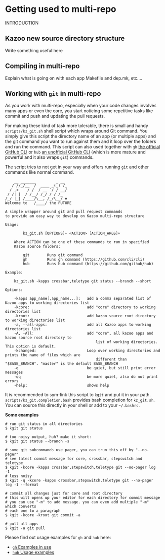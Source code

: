 # Getting used to multi-repo

INTRODUCTION

## Kazoo new source directory structure

Write something useful here

## Compiling in multi-repo

Explain what is going on with each app Makefile and dep.mk, etc....

## Working with `git` in multi-repo

As you work with multi-repo, especially when your code changes involves many apps or even the core, you start noticing some repetitive tasks like commit and push and updating the pull requests.

For making these kind of task more tolerable, there is small and handy `scripts/kz_git.sh` shell script which wraps around Git command. You simply give this script the directory name of an app (or multiple apps) and the git command you want to run against them and it loop over the folders and run the command. This script can also used together with `gh` [the official GitHub CLI](https://cli.github.com) or `hub` [an unofficial GitHub CLI](https://github.com/github/hub) (which is more mature and powerful and it also wraps `git`) commands.

The script tries to not get in your way and offers running `git` and other commands like normal command.

```
    __ _______         _ __
   / //_/__  /  ____ _(_) /_
  / ,<    / /  / __ `/ / __/
 / /| |  / /__/ /_/ / / /_
/_/ |_| /____/\__, /_/\__/ ☢
Welcome to   /____/ the FUTURE

A simple wrapper around git and pull request commands
to provide an easy way to develop on Kazoo multi-repo structure

Usage:

        kz_git.sh [OPTIONS]+ <ACTION> [ACTION_ARGS]+

    Where ACTION can be one of these commands to run in specified
    Kazoo source folders:

        git        Runs git command
        gh         Runs gh command (https://github.com/cli/cli)
        hub        Runs hub command (https://github.com/github/hub)

Example:

    kz_git.sh -kapps crossbar,teletype git status --branch --short

Options:

    -kapps app_name[,app_name...]:   add a comma separated list of Kazoo apps to working directories list
    -kcore:                          add "core" directory to working directories list
    -kroot:                          add kazoo source root directory to working directories list
    -a, --all-apps:                  add all Kazoo apps to working directories list
    -A, -All:                        add "core", all kazoo apps and kazoo source root directory to
                                         list of working directories. This option is default.
    -kchanged:                       Loop over working directories and prints the name of files which are
                                         different than "$BASE_BRANCH". "master" is the default BASE_BRANCH
    -q                               be quiet, but still print error messages
    -qq                              be more quiet, also do not print errors
    -help:                           shows help
```


It is recommended to sym-link this script to `kgit` and put it in your path. `scripts/kz_git.completion.bash` provides bash completion for `kz_git.sh`. You can source this directly in your shell or add to your `~/.bashrc`.

**Some examples**

```
# run git status in all directories
$ kgit git status

# too noisy output, huh? make it short:
$ kgit git status --branch -s

# some git subcommands use pager, you can trun this off by "--no-pager"
# see latest commit message for core, crossbar, stepswitch and teletype
$ kgit -kcore -kapps crossbar,stepswitch,teletype git --no-pager log -1
# less noisy
$ kgit -q -kcore -kapps crossbar,stepswitch,teletype git --no-pager log -1 --format

# commit all changes just for core and root directory
# this will opens up your editor for each directory for commit message
# you can use "-m" to add message. you can even add multiple "-m" which converts
# each one to a paragraph
$ kgit -kcore -kroot git commit -a

# pull all apps
$ kgit -a git pull
```

Please find out usage examples for `gh` and `hub` here:

* [`gh` Examples in use](https://cli.github.com/manual/examples)
* [`hub` Usage examples](https://hub.github.com)
